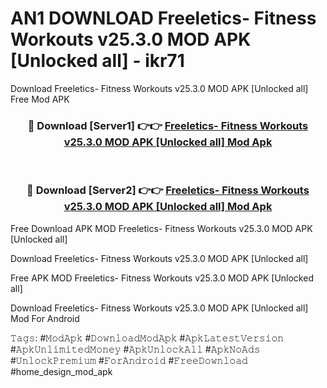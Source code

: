 # AN1 DOWNLOAD Freeletics- Fitness Workouts v25.3.0 MOD APK [Unlocked all] - ikr71
Download Freeletics- Fitness Workouts v25.3.0 MOD APK [Unlocked all] Free Mod APK

<div align="center">
<h3>🔴 Download [Server1] 👉👉 <a href="https://apk-comot.site?title=Freeletics-_Fitness_Workouts_v25.3.0_MOD_APK_[Unlocked_all]">Freeletics- Fitness Workouts v25.3.0 MOD APK [Unlocked all] Mod Apk</a></h3><br>

<h3>🔴 Download [Server2] 👉👉 <a href="https://apk-comot.site?title=Freeletics-_Fitness_Workouts_v25.3.0_MOD_APK_[Unlocked_all]">Freeletics- Fitness Workouts v25.3.0 MOD APK [Unlocked all] Mod Apk</a></h3>
</div>


Free Download APK MOD Freeletics- Fitness Workouts v25.3.0 MOD APK [Unlocked all]

Download Freeletics- Fitness Workouts v25.3.0 MOD APK [Unlocked all] 

Free APK MOD Freeletics- Fitness Workouts v25.3.0 MOD APK [Unlocked all] 

Download Freeletics- Fitness Workouts v25.3.0 MOD APK [Unlocked all] Mod For Android

𝚃𝚊𝚐𝚜: #𝙼𝚘𝚍𝙰𝚙𝚔 #𝙳𝚘𝚠𝚗𝚕𝚘𝚊𝚍𝙼𝚘𝚍𝙰𝚙𝚔 #𝙰𝚙𝚔𝙻𝚊𝚝𝚎𝚜𝚝𝚅𝚎𝚛𝚜𝚒𝚘𝚗 #𝙰𝚙𝚔𝚄𝚗𝚕𝚒𝚖𝚒𝚝𝚎𝚍𝙼𝚘𝚗𝚎𝚢 #𝙰𝚙𝚔𝚄𝚗𝚕𝚘𝚌𝚔𝙰𝚕𝚕 #𝙰𝚙𝚔𝙽𝚘𝙰𝚍𝚜 #𝚄𝚗𝚕𝚘𝚌𝚔𝙿𝚛𝚎𝚖𝚒𝚞𝚖 #𝙵𝚘𝚛𝙰𝚗𝚍𝚛𝚘𝚒𝚍 #𝙵𝚛𝚎𝚎𝙳𝚘𝚠𝚗𝚕𝚘𝚊𝚍 #home_design_mod_apk